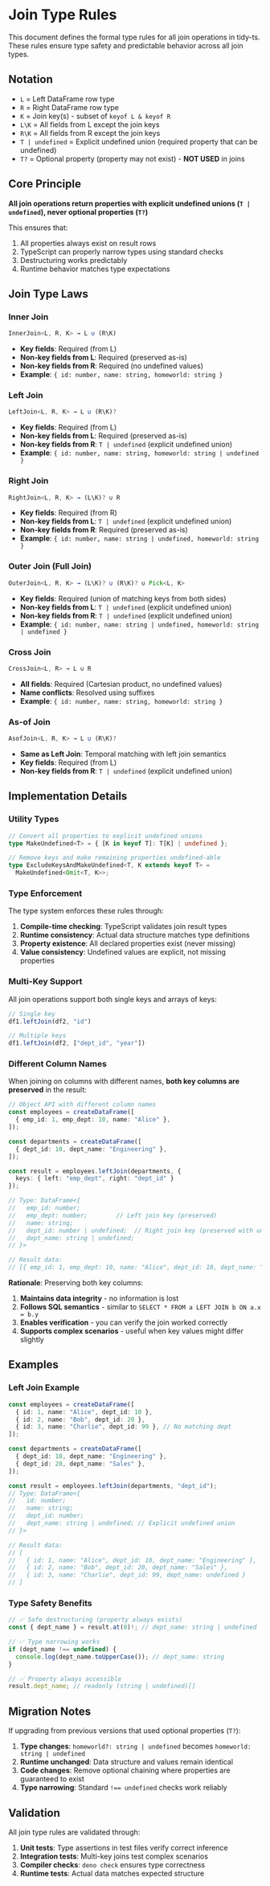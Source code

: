 # Join Type Rules

This document defines the formal type rules for all join operations in tidy-ts. These rules ensure type safety and predictable behavior across all join types.

## Notation

- `L` = Left DataFrame row type
- `R` = Right DataFrame row type  
- `K` = Join key(s) - subset of `keyof L & keyof R`
- `L\K` = All fields from L except the join keys
- `R\K` = All fields from R except the join keys
- `T | undefined` = Explicit undefined union (required property that can be undefined)
- `T?` = Optional property (property may not exist) - **NOT USED** in joins

## Core Principle

**All join operations return properties with explicit undefined unions (`T | undefined`), never optional properties (`T?`)**

This ensures that:
1. All properties always exist on result rows
2. TypeScript can properly narrow types using standard checks
3. Destructuring works predictably
4. Runtime behavior matches type expectations

## Join Type Laws

### Inner Join
```typescript
InnerJoin<L, R, K> → L ∪ (R\K)
```
- **Key fields**: Required (from L)
- **Non-key fields from L**: Required (preserved as-is)
- **Non-key fields from R**: Required (no undefined values)
- **Example**: `{ id: number, name: string, homeworld: string }`

### Left Join  
```typescript
LeftJoin<L, R, K> → L ∪ (R\K)?
```
- **Key fields**: Required (from L)
- **Non-key fields from L**: Required (preserved as-is)  
- **Non-key fields from R**: `T | undefined` (explicit undefined union)
- **Example**: `{ id: number, name: string, homeworld: string | undefined }`

### Right Join
```typescript
RightJoin<L, R, K> → (L\K)? ∪ R
```
- **Key fields**: Required (from R)
- **Non-key fields from L**: `T | undefined` (explicit undefined union)
- **Non-key fields from R**: Required (preserved as-is)
- **Example**: `{ id: number, name: string | undefined, homeworld: string }`

### Outer Join (Full Join)
```typescript
OuterJoin<L, R, K> → (L\K)? ∪ (R\K)? ∪ Pick<L, K>
```
- **Key fields**: Required (union of matching keys from both sides)
- **Non-key fields from L**: `T | undefined` (explicit undefined union)
- **Non-key fields from R**: `T | undefined` (explicit undefined union)  
- **Example**: `{ id: number, name: string | undefined, homeworld: string | undefined }`

### Cross Join
```typescript
CrossJoin<L, R> → L ∪ R
```
- **All fields**: Required (Cartesian product, no undefined values)
- **Name conflicts**: Resolved using suffixes
- **Example**: `{ id: number, name: string, homeworld: string }`

### As-of Join
```typescript
AsofJoin<L, R, K> → L ∪ (R\K)?
```
- **Same as Left Join**: Temporal matching with left join semantics
- **Key fields**: Required (from L)
- **Non-key fields from R**: `T | undefined` (explicit undefined union)

## Implementation Details

### Utility Types

```typescript
// Convert all properties to explicit undefined unions
type MakeUndefined<T> = { [K in keyof T]: T[K] | undefined };

// Remove keys and make remaining properties undefined-able
type ExcludeKeysAndMakeUndefined<T, K extends keyof T> = 
  MakeUndefined<Omit<T, K>>;
```

### Type Enforcement

The type system enforces these rules through:

1. **Compile-time checking**: TypeScript validates join result types
2. **Runtime consistency**: Actual data structure matches type definitions
3. **Property existence**: All declared properties exist (never missing)
4. **Value consistency**: Undefined values are explicit, not missing properties

### Multi-Key Support

All join operations support both single keys and arrays of keys:

```typescript
// Single key
df1.leftJoin(df2, "id")

// Multiple keys  
df1.leftJoin(df2, ["dept_id", "year"])
```

### Different Column Names

When joining on columns with different names, **both key columns are preserved** in the result:

```typescript
// Object API with different column names
const employees = createDataFrame([
  { emp_id: 1, emp_dept: 10, name: "Alice" },
]);

const departments = createDataFrame([
  { dept_id: 10, dept_name: "Engineering" },
]);

const result = employees.leftJoin(departments, {
  keys: { left: "emp_dept", right: "dept_id" }
});

// Type: DataFrame<{
//   emp_id: number;
//   emp_dept: number;        // Left join key (preserved)
//   name: string;
//   dept_id: number | undefined;  // Right join key (preserved with undefined)
//   dept_name: string | undefined;
// }>

// Result data:
// [{ emp_id: 1, emp_dept: 10, name: "Alice", dept_id: 10, dept_name: "Engineering" }]
```

**Rationale**: Preserving both key columns:
1. **Maintains data integrity** - no information is lost
2. **Follows SQL semantics** - similar to `SELECT * FROM a LEFT JOIN b ON a.x = b.y`
3. **Enables verification** - you can verify the join worked correctly
4. **Supports complex scenarios** - useful when key values might differ slightly

## Examples

### Left Join Example
```typescript
const employees = createDataFrame([
  { id: 1, name: "Alice", dept_id: 10 },
  { id: 2, name: "Bob", dept_id: 20 },
  { id: 3, name: "Charlie", dept_id: 99 }, // No matching dept
]);

const departments = createDataFrame([
  { dept_id: 10, dept_name: "Engineering" },
  { dept_id: 20, dept_name: "Sales" },
]);

const result = employees.leftJoin(departments, "dept_id");
// Type: DataFrame<{
//   id: number;
//   name: string; 
//   dept_id: number;
//   dept_name: string | undefined; // Explicit undefined union
// }>

// Result data:
// [
//   { id: 1, name: "Alice", dept_id: 10, dept_name: "Engineering" },
//   { id: 2, name: "Bob", dept_id: 20, dept_name: "Sales" }, 
//   { id: 3, name: "Charlie", dept_id: 99, dept_name: undefined }
// ]
```

### Type Safety Benefits

```typescript
// ✅ Safe destructuring (property always exists)
const { dept_name } = result.at(0)!; // dept_name: string | undefined

// ✅ Type narrowing works
if (dept_name !== undefined) {
  console.log(dept_name.toUpperCase()); // dept_name: string
}

// ✅ Property always accessible
result.dept_name; // readonly (string | undefined)[]
```

## Migration Notes

If upgrading from previous versions that used optional properties (`T?`):

1. **Type changes**: `homeworld?: string | undefined` becomes `homeworld: string | undefined`
2. **Runtime unchanged**: Data structure and values remain identical
3. **Code changes**: Remove optional chaining where properties are guaranteed to exist
4. **Type narrowing**: Standard `!== undefined` checks work reliably

## Validation

All join type rules are validated through:

1. **Unit tests**: Type assertions in test files verify correct inference
2. **Integration tests**: Multi-key joins test complex scenarios  
3. **Compiler checks**: `deno check` ensures type correctness
4. **Runtime tests**: Actual data matches expected structure